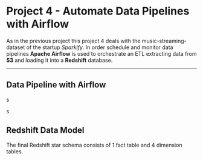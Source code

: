 # Project 4 - Automate Data Pipelines with Airflow

As in the previous project this project 4 deals with the music-streaming-dataset of the startup *Sparkify*. In order schedule and monitor data pipelines **Apache Airflow** is used to orchestrate an ETL extracting data from **S3** and loading it into a **Redshift** database.

---

## Data Pipeline with Airflow

s

s 

## Redshift Data Model

The final Redshift star schema consists of 1 fact table and 4 dimension tables.

